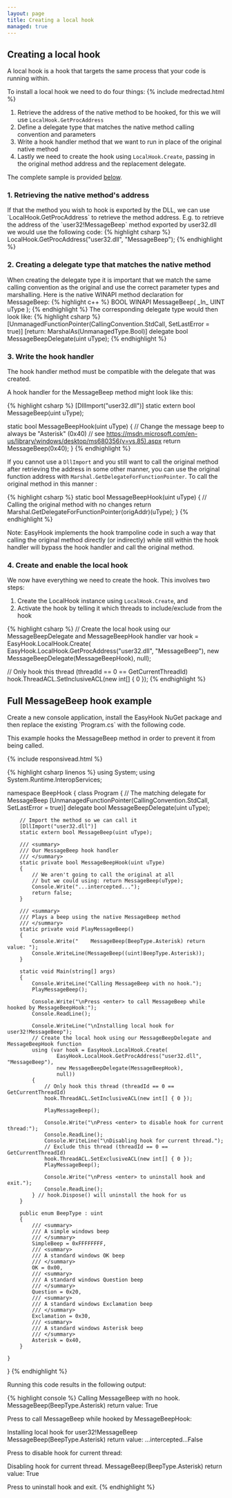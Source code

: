 ```yaml
---
layout: page
title: Creating a local hook
managed: true
---
```

<h2>Creating a local hook</h2>
A local hook is a hook that targets the same process that your code is running within.

To install a local hook we need to do four things:
{% include medrectad.html %}
 1. Retrieve the address of the native method to be hooked, for this we will use `LocalHook.GetProcAddress`
 2. Define a delegate type that matches the native method calling convention and parameters
 3. Write a hook handler method that we want to run in place of the original native method
 4. Lastly we need to create the hook using `LocalHook.Create`, passing in the original method address and the replacement delegate.

The complete sample is provided [below](#fullexample).
 
<h3>1. Retrieving the native method's address</h3>
If that the method you wish to hook is exported by the DLL, we can use `LocalHook.GetProcAddress` to retrieve the method address. E.g. to retrieve the address of the `user32!MessageBeep` method exported by user32.dll we would use the following code: 
{% highlight csharp %}
LocalHook.GetProcAddress("user32.dll", "MessageBeep");
{% endhighlight %}

<h3>2. Creating a delegate type that matches the native method</h3>
When creating the delegate type it is important that we match the same calling convention as the original and use the correct parameter types and marshalling. Here is the native WINAPI method declaration for MessageBeep:
{% highlight c++ %}
BOOL WINAPI MessageBeep(
  _In_ UINT uType
);
{% endhighlight %}
The corresponding delegate type would then look like: 
{% highlight csharp %}
[UnmanagedFunctionPointer(CallingConvention.StdCall, SetLastError = true)]
[return: MarshalAs(UnmanagedType.Bool)]
delegate bool MessageBeepDelegate(uint uType);
{% endhighlight %}

<h3>3. Write the hook handler</h3>
The hook handler method must be compatible with the delegate that was created.

A hook handler for the MessageBeep method might look like this:

{% highlight csharp %}
[DllImport("user32.dll")]
static extern bool MessageBeep(uint uType);

static bool MessageBeepHook(uint uType)
{
    // Change the message beep to always be "Asterisk" (0x40)
    // see https://msdn.microsoft.com/en-us/library/windows/desktop/ms680356(v=vs.85).aspx
    return MessageBeep(0x40);
}
{% endhighlight %}

If you cannot use a `DllImport` and you still want to call the original method after retrieving the address in some other manner, you can use the original function address with `Marshal.GetDelegateForFunctionPointer`. To call the original method in this manner :

{% highlight csharp %}
static bool MessageBeepHook(uint uType)
{
    // Calling the original method with no changes
    return Marshal.GetDelegateForFunctionPointer<MessageBeepDelegate>(origAddr)(uType);
}
{% endhighlight %}

Note: EasyHook implements the hook trampoline code in such a way that calling the original method directly (or indirectly) while still within the hook handler will bypass the hook handler and call the original method.

<h3>4. Create and enable the local hook</h3>
We now have everything we need to create the hook. This involves two steps:
 
 1. Create the LocalHook instance using `LocalHook.Create`, and
 2. Activate the hook by telling it which threads to include/exclude from the hook

{% highlight csharp %}
// Create the local hook using our MessageBeepDelegate and MessageBeepHook handler
var hook = EasyHook.LocalHook.Create(
        EasyHook.LocalHook.GetProcAddress("user32.dll", "MessageBeep"),
        new MessageBeepDelegate(MessageBeepHook),
        null);
        
// Only hook this thread (threadId == 0 == GetCurrentThreadId)
hook.ThreadACL.SetInclusiveACL(new int[] { 0 });
{% endhighlight %}



<h2><a name="fullexample"></a>Full MessageBeep hook example</h2>
Create a new console application, install the EasyHook NuGet package and then replace the existing `Program.cs` with the following code.

This example hooks the MessageBeep method in order to prevent it from being called.

{% include responsivead.html %}

{% highlight csharp linenos %}
using System;
using System.Runtime.InteropServices;

namespace BeepHook
{
    class Program
    {
        // The matching delegate for MessageBeep
        [UnmanagedFunctionPointer(CallingConvention.StdCall, SetLastError = true)]
        delegate bool MessageBeepDelegate(uint uType);

        // Import the method so we can call it
        [DllImport("user32.dll")]
        static extern bool MessageBeep(uint uType);

        /// <summary>
        /// Our MessageBeep hook handler
        /// </summary>
        static private bool MessageBeepHook(uint uType)
        {
            // We aren't going to call the original at all
            // but we could using: return MessageBeep(uType);
            Console.Write("...intercepted...");
            return false;
        }
        
        /// <summary>
        /// Plays a beep using the native MessageBeep method
        /// </summary>
        static private void PlayMessageBeep()
        {
            Console.Write("    MessageBeep(BeepType.Asterisk) return value: ");
            Console.WriteLine(MessageBeep((uint)BeepType.Asterisk));
        }

        static void Main(string[] args)
        {
            Console.WriteLine("Calling MessageBeep with no hook.");
            PlayMessageBeep();

            Console.Write("\nPress <enter> to call MessageBeep while hooked by MessageBeepHook:");
            Console.ReadLine();

            Console.WriteLine("\nInstalling local hook for user32!MessageBeep");
            // Create the local hook using our MessageBeepDelegate and MessageBeepHook function
            using (var hook = EasyHook.LocalHook.Create(
                    EasyHook.LocalHook.GetProcAddress("user32.dll", "MessageBeep"),
                    new MessageBeepDelegate(MessageBeepHook),
                    null))
            {
                // Only hook this thread (threadId == 0 == GetCurrentThreadId)
                hook.ThreadACL.SetInclusiveACL(new int[] { 0 });

                PlayMessageBeep();

                Console.Write("\nPress <enter> to disable hook for current thread:");
                Console.ReadLine();
                Console.WriteLine("\nDisabling hook for current thread.");
                // Exclude this thread (threadId == 0 == GetCurrentThreadId)
                hook.ThreadACL.SetExclusiveACL(new int[] { 0 });
                PlayMessageBeep();

                Console.Write("\nPress <enter> to uninstall hook and exit.");
                Console.ReadLine();
            } // hook.Dispose() will uninstall the hook for us
        }
        
        public enum BeepType : uint
        {
            /// <summary>
            /// A simple windows beep
            /// </summary>            
            SimpleBeep = 0xFFFFFFFF,
            /// <summary>
            /// A standard windows OK beep
            /// </summary>
            OK = 0x00,
            /// <summary>
            /// A standard windows Question beep
            /// </summary>
            Question = 0x20,
            /// <summary>
            /// A standard windows Exclamation beep
            /// </summary>
            Exclamation = 0x30,
            /// <summary>
            /// A standard windows Asterisk beep
            /// </summary>
            Asterisk = 0x40,
        }
        
    }
}
{% endhighlight %}

Running this code results in the following output:

{% highlight console %}
Calling MessageBeep with no hook.
    MessageBeep(BeepType.Asterisk) return value: True

Press <enter> to call MessageBeep while hooked by MessageBeepHook:

Installing local hook for user32!MessageBeep
    MessageBeep(BeepType.Asterisk) return value: ...intercepted...False

Press <enter> to disable hook for current thread:

Disabling hook for current thread.
    MessageBeep(BeepType.Asterisk) return value: True

Press <enter> to uninstall hook and exit.
{% endhighlight %}
